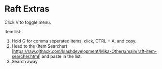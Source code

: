 # Raft Extras
Click V to toggle menu.

Item list:
1. Hold G for comma seperated items, click, CTRL + A, and copy.
2. Head to the (Item Searcher)[https://raw.githack.com/klashdevelopment/Mika-Others/main/raft-item-searcher.html] and paste in the list.
3. Search away
